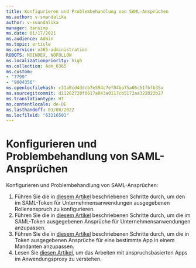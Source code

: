 ```yaml
---
title: Konfigurieren und Problembehandlung von SAML-Ansprüchen
ms.author: v-smandalika
author: v-smandalika
manager: dansimp
ms.date: 01/17/2021
ms.audience: Admin
ms.topic: article
ms.service: o365-administration
ROBOTS: NOINDEX, NOFOLLOW
ms.localizationpriority: high
ms.collection: Adm_O365
ms.custom:
- "7799"
- "9004356"
ms.openlocfilehash: c31a0cd4ddcb7e594c7ef04ba75a06c51fbfb35a
ms.sourcegitcommit: d11262728f0617a843a0117cb5172aa322022b27
ms.translationtype: HT
ms.contentlocale: de-DE
ms.lasthandoff: 03/08/2022
ms.locfileid: "63216501"
---
```

# <a name="configure-and-troubleshoot-saml-claims"></a>Konfigurieren und Problembehandlung von SAML-Ansprüchen

Konfigurieren und Problembehandlung von SAML-Ansprüchen:

1. Führen Sie die in [diesem Artikel](https://docs.microsoft.com/azure/active-directory/develop/active-directory-enterprise-app-role-management) beschriebenen Schritte durch, um den im SAML-Token für Unternehmensanwendungen ausgegebenen Rollenanspruch zu konfigurieren.
2. Führen Sie die in [diesem Artikel](https://docs.microsoft.com/azure/active-directory/develop/active-directory-saml-claims-customization) beschriebenen Schritte durch, um die im SAML-Token ausgegebenen Ansprüche für Unternehmensanwendungen anzupassen.
3. Führen Sie die in [diesem Artikel](https://docs.microsoft.com/azure/active-directory/develop/active-directory-claims-mapping) beschriebenen Schritte durch, um die in Token ausgegebenen Ansprüche für eine bestimmte App in einem Mandanten anzupassen.
4. Lesen Sie [diesen Artikel](https://docs.microsoft.com/azure/active-directory/manage-apps/application-proxy-configure-for-claims-aware-applications), um das Arbeiten mit anspruchsbasierten Apps im Anwendungsproxy zu verstehen.